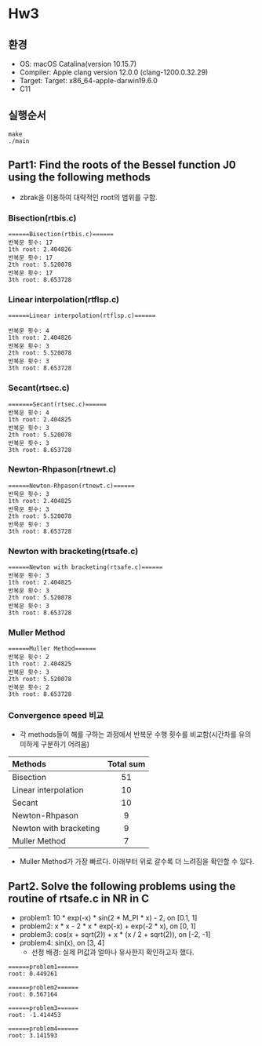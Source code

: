 # Hw3

## 환경
- OS: macOS Catalina(version 10.15.7)
- Compiler: Apple clang version 12.0.0 (clang-1200.0.32.29)
- Target: Target: x86_64-apple-darwin19.6.0
- C11

## 실행순서
```
make
./main
```

## Part1: Find the roots of the Bessel function J0 using the following methods
- zbrak을 이용하여 대략적인 root의 범위를 구함. 
### Bisection(rtbis.c)
```
======Bisection(rtbis.c)======
반복문 횟수: 17
1th root: 2.404826
반복문 횟수: 17
2th root: 5.520078
반복문 횟수: 17
3th root: 8.653728
```

### Linear interpolation(rtflsp.c)
```
======Linear interpolation(rtflsp.c)======

반복문 횟수: 4
1th root: 2.404826
반복문 횟수: 3
2th root: 5.520078
반복문 횟수: 3
3th root: 8.653728
```

### Secant(rtsec.c)
```
=======Secant(rtsec.c)======
반복문 횟수: 4
1th root: 2.404825
반복문 횟수: 3
2th root: 5.520078
반복문 횟수: 3
3th root: 8.653728
```

### Newton-Rhpason(rtnewt.c)
```
======Newton-Rhpason(rtnewt.c)======
반목문 횟수: 3
1th root: 2.404825
반목문 횟수: 3
2th root: 5.520078
반목문 횟수: 3
3th root: 8.653728
```

### Newton with bracketing(rtsafe.c)
```
======Newton with bracketing(rtsafe.c)======
반복문 횟수: 3
1th root: 2.404825
반복문 횟수: 3
2th root: 5.520078
반복문 횟수: 3
3th root: 8.653728
```

### Muller Method
```
======Muller Method======
반복문 횟수: 2
1th root: 2.404825
반복문 횟수: 3
2th root: 5.520078
반복문 횟수: 2
3th root: 8.653728
```

### Convergence speed 비교
- 각 methods들이 해를 구하는 과정에서 반복문 수행 횟수를 비교함(시간차를 유의미하게 구분하기 어려움)

| Methods | Total sum |
:--------- | :---------:
Bisection | 51
Linear interpolation | 10
Secant | 10
Newton-Rhpason | 9
Newton with bracketing | 9
Muller Method | 7

- Muller Method가 가장 빠르다. 아래부터 위로 갈수록 더 느려짐을 확인할 수 있다. 

## Part2. Solve the following problems using the routine of rtsafe.c in NR in C

- problem1: 10 * exp(-x) * sin(2 * M_PI * x) - 2, on [0.1, 1]
- problem2: x * x - 2 * x * exp(-x) + exp(-2 * x), on [0, 1]
- problem3: cos(x + sqrt(2)) + x * (x / 2 + sqrt(2)), on [-2, -1]
- problem4: sin(x), on [3, 4]
  - 선정 배경: 실제 PI값과 얼마나 유사한지 확인하고자 했다.
  
```
======problem1======
root: 0.449261

======problem2======
root: 0.567164

======problem3======
root: -1.414453

======problem4======
root: 3.141593
```
